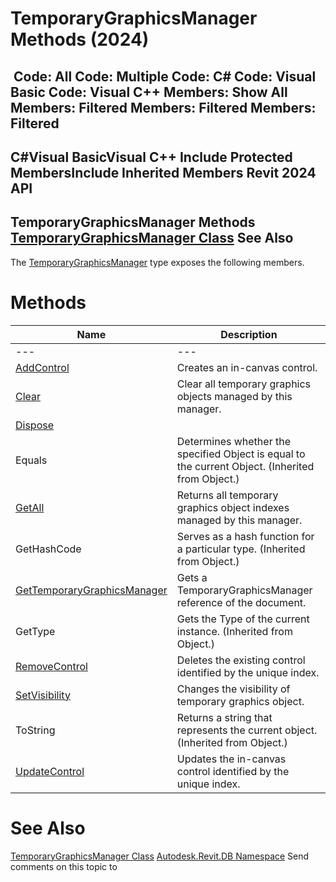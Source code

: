 # TemporaryGraphicsManager Methods (2024)

﻿
 Code: All Code: Multiple Code: C# Code: Visual Basic Code: Visual C++  Members: Show All Members: Filtered Members: Filtered Members: Filtered   
---  
C#Visual BasicVisual C++
Include Protected MembersInclude Inherited Members
Revit 2024 API  
---  
TemporaryGraphicsManager Methods  
[TemporaryGraphicsManager Class](1dd29f70-d381-fa60-8ffa-1076eac55ed7.md "TemporaryGraphicsManager Class") See Also  
---  
The [TemporaryGraphicsManager](1dd29f70-d381-fa60-8ffa-1076eac55ed7.md "TemporaryGraphicsManager Class") type exposes the following members.
# Methods
| Name | Description |
| --- | --- |
| --- | --- | --- |
| [AddControl](dbe10b60-8a28-50b9-c7d5-91628e8fe630.md "AddControl Method") | Creates an in-canvas control. |
| [Clear](d1f91a81-eb1e-fc9e-de5d-cfcfdb359b10.md "Clear Method") | Clear all temporary graphics objects managed by this manager. |
| [Dispose](af31a45b-fb8d-b6ab-e57a-7e04f9645540.md "Dispose Method") |
| Equals | Determines whether the specified Object is equal to the current Object. (Inherited from Object.) |
| [GetAll](24142a59-8423-33da-9801-1792224379eb.md "GetAll Method") | Returns all temporary graphics object indexes managed by this manager. |
| GetHashCode | Serves as a hash function for a particular type.  (Inherited from Object.) |
| [GetTemporaryGraphicsManager](208ba2b1-7658-c4eb-6a66-1d6a90878ccf.md "GetTemporaryGraphicsManager Method") | Gets a TemporaryGraphicsManager reference of the document. |
| GetType | Gets the Type of the current instance. (Inherited from Object.) |
| [RemoveControl](3803b2b0-c688-faa3-ae1f-fdbd0135dd5a.md "RemoveControl Method") | Deletes the existing control identified by the unique index. |
| [SetVisibility](69d4d684-9774-b729-551d-aacede3f86b9.md "SetVisibility Method") | Changes the visibility of temporary graphics object. |
| ToString | Returns a string that represents the current object. (Inherited from Object.) |
| [UpdateControl](eaf9c597-4b7f-7f92-c43c-0adebc5ef068.md "UpdateControl Method") | Updates the in-canvas control identified by the unique index. |

# See Also
[TemporaryGraphicsManager Class](1dd29f70-d381-fa60-8ffa-1076eac55ed7.md "TemporaryGraphicsManager Class")
[Autodesk.Revit.DB Namespace](87546ba7-461b-c646-cbb1-2cb8f5bff8b2.md "Autodesk.Revit.DB Namespace")
Send comments on this topic to 